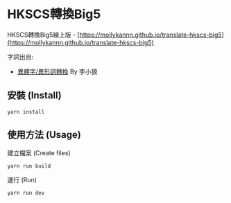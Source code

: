 # HKSCS轉換Big5

HKSCS轉換Big5線上版 - [https://mollykannn.github.io/translate-hkscs-big5](https://mollykannn.github.io/translate-hkscs-big5)

字詞出自:
- [異體字/異形詞轉換](https://sntcm.wordpress.com/2009/12/15/%E5%B0%8F%E7%8B%BC%E6%A8%99%E6%BA%96/) By 李小狼

## 安裝 (Install)

```shell
yarn install
```

## 使用方法 (Usage)

建立檔案 (Create files)
```shell
yarn run build
```

運行 (Run)
```shell
yarn run dev
```

